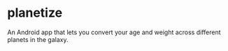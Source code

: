 planetize
=========

An Android app that lets you convert your age and weight across different planets in the galaxy.
